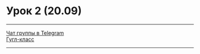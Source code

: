 # Урок 2 (20.09)

---

[Чат группы в Telegram](https://t.me/+KWOROCoGXAZhMzNi)\
[Гугл-класс]()

---

